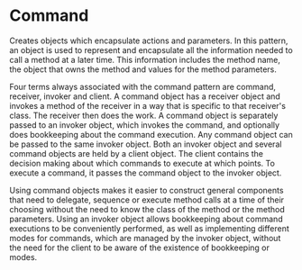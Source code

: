 # Command
Creates objects which encapsulate actions and parameters. In this pattern, an object is used to represent and encapsulate all the information needed to call a method at a later time. This information includes the method name, the object that owns the method and values for the method parameters.

Four terms always associated with the command pattern are command, receiver, invoker and client. A command object has a receiver object and invokes a method of the receiver in a way that is specific to that receiver's class. The receiver then does the work. A command object is separately passed to an invoker object, which invokes the command, and optionally does bookkeeping about the command execution. Any command object can be passed to the same invoker object. Both an invoker object and several command objects are held by a client object. The client contains the decision making about which commands to execute at which points. To execute a command, it passes the command object to the invoker object.

Using command objects makes it easier to construct general components that need to delegate, sequence or execute method calls at a time of their choosing without the need to know the class of the method or the method parameters. Using an invoker object allows bookkeeping about command executions to be conveniently performed, as well as implementing different modes for commands, which are managed by the invoker object, without the need for the client to be aware of the existence of bookkeeping or modes.
